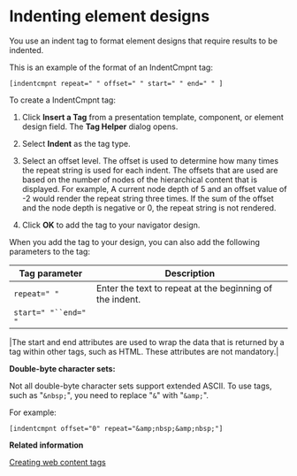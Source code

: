 # Indenting element designs

You use an indent tag to format element designs that require results to be indented.

This is an example of the format of an IndentCmpnt tag:

```
[indentcmpnt repeat=" " offset=" " start=" " end=" " ]
```

To create a IndentCmpnt tag:

1.  Click **Insert a Tag** from a presentation template, component, or element design field. The **Tag Helper** dialog opens.

2.  Select **Indent** as the tag type.

3.  Select an offset level. The offset is used to determine how many times the repeat string is used for each indent. The offsets that are used are based on the number of nodes of the hierarchical content that is displayed. For example, A current node depth of 5 and an offset value of -2 would render the repeat string three times. If the sum of the offset and the node depth is negative or 0, the repeat string is not rendered.

4.  Click **OK** to add the tag to your navigator design.


When you add the tag to your design, you can also add the following parameters to the tag:

|Tag parameter|Description|
|-------------|-----------|
|`repeat=" "`|Enter the text to repeat at the beginning of the indent.|
|`start=" "``end=" "`

|The start and end attributes are used to wrap the data that is returned by a tag within other tags, such as HTML. These attributes are not mandatory.|

**Double-byte character sets:**

Not all double-byte character sets support extended ASCII. To use tags, such as "`&nbsp;`", you need to replace "`&`" with "`&amp;`".

For example:

```
[indentcmpnt offset="0" repeat="&amp;nbsp;&amp;nbsp;"]
```


**Related information**  


[Creating web content tags](../panel_help/wcm_dev_referencing_tags.md)

